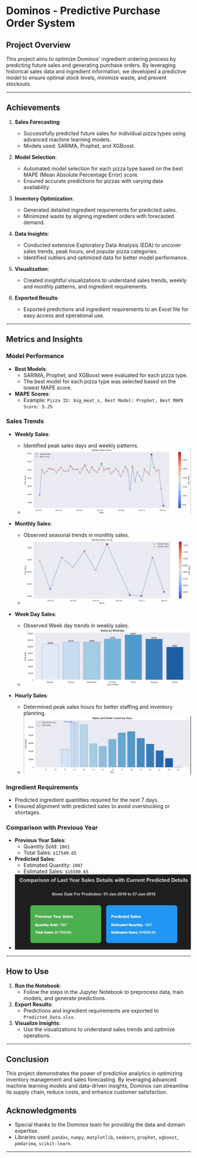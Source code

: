 # Dominos - Predictive Purchase Order System

## Project Overview
This project aims to optimize Dominos' ingredient ordering process by predicting future sales and generating purchase orders. By leveraging historical sales data and ingredient information, we developed a predictive model to ensure optimal stock levels, minimize waste, and prevent stockouts.

---

## Achievements
1. **Sales Forecasting**: 
    - Successfully predicted future sales for individual pizza types using advanced machine learning models.
    - Models used: SARIMA, Prophet, and XGBoost.

2. **Model Selection**:
    - Automated model selection for each pizza type based on the best MAPE (Mean Absolute Percentage Error) score.
    - Ensured accurate predictions for pizzas with varying data availability.

3. **Inventory Optimization**:
    - Generated detailed ingredient requirements for predicted sales.
    - Minimized waste by aligning ingredient orders with forecasted demand.

4. **Data Insights**:
    - Conducted extensive Exploratory Data Analysis (EDA) to uncover sales trends, peak hours, and popular pizza categories.
    - Identified outliers and optimized data for better model performance.

5. **Visualization**:
    - Created insightful visualizations to understand sales trends, weekly and monthly patterns, and ingredient requirements.

6. **Exported Results**:
    - Exported predictions and ingredient requirements to an Excel file for easy access and operational use.

---

## Metrics and Insights

### Model Performance
- **Best Models**:
  - SARIMA, Prophet, and XGBoost were evaluated for each pizza type.
  - The best model for each pizza type was selected based on the lowest MAPE score.
- **MAPE Scores**:
  - Example: `Pizza ID: big_meat_s, Best Model: Prophet, Best MAPE Score: 5.2%`

### Sales Trends
- **Weekly Sales**:
  - Identified peak sales days and weekly patterns.
  - ![Weekly Sales Trend](images/weekly_sales_trend.jpg)

- **Monthly Sales**:
  - Observed seasonal trends in monthly sales.
  - ![Monthly Sales Trend](images/monthly_sales_trend.jpg)

- **Week Day Sales**:
  - Observed Week day trends in weekly sales.
  - ![Hourly Sales Trend](images/weekday_sales_trend.jpg)

- **Hourly Sales**:
  - Determined peak sales hours for better staffing and inventory planning.
  - ![Hourly Sales Trend](images/hourly_sales_trend.jpg)

### Ingredient Requirements
- Predicted ingredient quantities required for the next 7 days.
- Ensured alignment with predicted sales to avoid overstocking or shortages.

### Comparison with Previous Year
- **Previous Year Sales**:
  - Quantity Sold: `1061`
  - Total Sales: `$17549.65`
- **Predicted Sales**:
  - Estimated Quantity: `1007`
  - Estimated Sales: `$16500.65`
- ![Comparison Card](images/comparison_card.jpg)

---

## How to Use
1. **Run the Notebook**:
    - Follow the steps in the Jupyter Notebook to preprocess data, train models, and generate predictions.
2. **Export Results**:
    - Predictions and ingredient requirements are exported to `Predicted_Data.xlsx`.
3. **Visualize Insights**:
    - Use the visualizations to understand sales trends and optimize operations.

---

## Conclusion
This project demonstrates the power of predictive analytics in optimizing inventory management and sales forecasting. By leveraging advanced machine learning models and data-driven insights, Dominos can streamline its supply chain, reduce costs, and enhance customer satisfaction.

## Acknowledgments
- Special thanks to the Dominos team for providing the data and domain expertise.
- Libraries used: `pandas`, `numpy`, `matplotlib`, `seaborn`, `prophet`, `xgboost`, `pmdarima`, `scikit-learn`.

---
